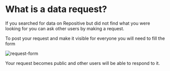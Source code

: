 # What is a data request?

If you searched for data on Repositive but did not find what you were looking for you can ask other users by making a request.  

To post your request and make it visible for everyone you will need to fill the form

![request-form](http://i.imgur.com/KP3aRxm.png)

Your request becomes public and other users will be able to respond to it.
